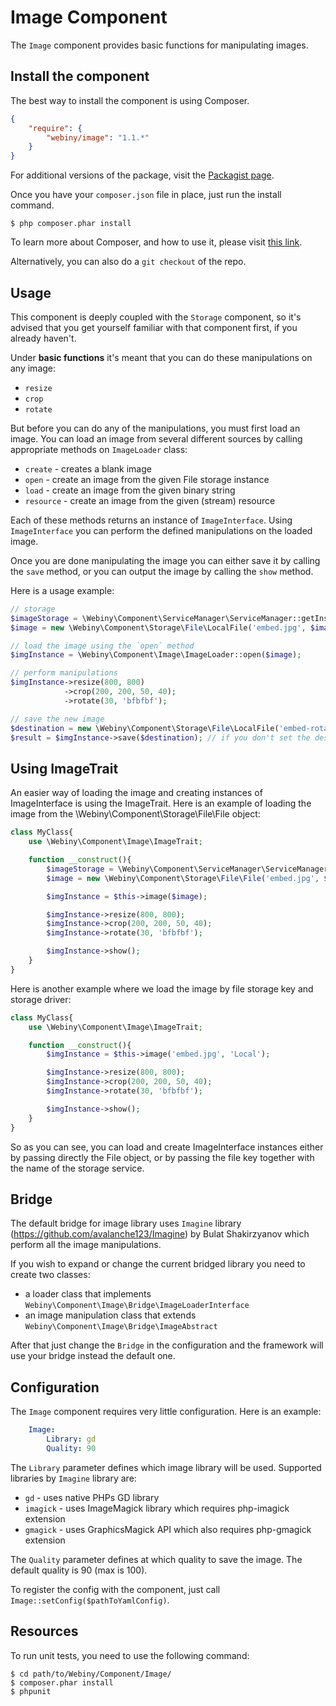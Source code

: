 Image Component
===============

The `Image` component provides basic functions for manipulating images.

Install the component
---------------------
The best way to install the component is using Composer.

```json
{
    "require": {
        "webiny/image": "1.1.*"
    }
}
```
For additional versions of the package, visit the [Packagist page](https://packagist.org/packages/webiny/image).

Once you have your `composer.json` file in place, just run the install command.

    $ php composer.phar install

To learn more about Composer, and how to use it, please visit [this link](https://getcomposer.org/doc/01-basic-usage.md).

Alternatively, you can also do a `git checkout` of the repo.

## Usage

This component is deeply coupled with the `Storage` component,
so it's advised that you get yourself familiar with that component first, if you already haven't.

Under **basic functions** it's meant that you can do these manipulations on any image:
- `resize`
- `crop`
- `rotate`

But before you can do any of the manipulations, you must first load an image. You can load an image from several different
sources by calling appropriate methods on `ImageLoader` class:
- `create` - creates a blank image
- `open` - create an image from the given File storage instance
- `load` - create an image from the given binary string
- `resource` - create an image from the given (stream) resource

Each of these methods returns an instance of `ImageInterface`. Using `ImageInterface` you can perform the defined manipulations
on the loaded image.

Once you are done manipulating the image you can either save it by calling the `save` method, or you can output the image
by calling the `show` method.

Here is a usage example:

```php
// storage
$imageStorage = \Webiny\Component\ServiceManager\ServiceManager::getInstance()->getService('storage.local');
$image = new \Webiny\Component\Storage\File\LocalFile('embed.jpg', $imageStorage);

// load the image using the `open` method
$imgInstance = \Webiny\Component\Image\ImageLoader::open($image);

// perform manipulations
$imgInstance->resize(800, 800)
            ->crop(200, 200, 50, 40);
            ->rotate(30, 'bfbfbf');

// save the new image
$destination = new \Webiny\Component\Storage\File\LocalFile('embed-rotated.jpg', $imageStorage);
$result = $imgInstance->save($destination); // if you don't set the destination, the original image will be overwritten
```

## Using ImageTrait

An easier way of loading the image and creating instances of ImageInterface is using the ImageTrait.
Here is an example of loading the image from the \Webiny\Component\Storage\File\File object:

```php
class MyClass{
	use \Webiny\Component\Image\ImageTrait;

	function __construct(){
		$imageStorage = \Webiny\Component\ServiceManager\ServiceManager::getInstance()->getService('Storage.Local');
		$image = new \Webiny\Component\Storage\File\File('embed.jpg', $imageStorage);

		$imgInstance = $this->image($image);

		$imgInstance->resize(800, 800);
		$imgInstance->crop(200, 200, 50, 40);
		$imgInstance->rotate(30, 'bfbfbf');

		$imgInstance->show();
	}
}
```

Here is another example where we load the image by file storage key and storage driver:

``` php
class MyClass{
	use \Webiny\Component\Image\ImageTrait;

	function __construct(){
		$imgInstance = $this->image('embed.jpg', 'Local');

		$imgInstance->resize(800, 800);
		$imgInstance->crop(200, 200, 50, 40);
		$imgInstance->rotate(30, 'bfbfbf');

		$imgInstance->show();
	}
}
```

So as you can see, you can load and create ImageInterface instances either by passing directly the File object, or by
passing the file key together with the name of the storage service.

## Bridge

The default bridge for image library uses `Imagine` library (https://github.com/avalanche123/Imagine) by Bulat Shakirzyanov
which perform all the image manipulations.

If you wish to expand or change the current bridged library you need to create two classes:
- a loader class that implements `Webiny\Component\Image\Bridge\ImageLoaderInterface`
- an image manipulation class that extends `Webiny\Component\Image\Bridge\ImageAbstract`

After that just change the `Bridge` in the configuration and the framework will use your bridge instead the
default one.

## Configuration

The `Image` component requires very little configuration. Here is an example:

```yaml
    Image:
        Library: gd
        Quality: 90
```

The `Library` parameter defines which image library will be used. Supported libraries by `Imagine` library are:
- `gd` - uses native PHPs GD library
- `imagick` - uses ImageMagick library which requires php-imagick extension
- `gmagick` - uses GraphicsMagick API which also requires php-gmagick extension

The `Quality` parameter defines at which quality to save the image. The default quality is 90 (max is 100).

To register the config with the component, just call `Image::setConfig($pathToYamlConfig)`.

Resources
---------

To run unit tests, you need to use the following command:

    $ cd path/to/Webiny/Component/Image/
    $ composer.phar install
    $ phpunit